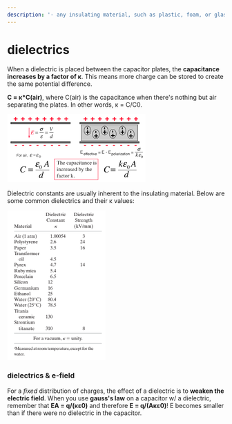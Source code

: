 ```yaml
---
description: '- any insulating material, such as plastic, foam, or glass.'
---
```


# dielectrics

When a dielectric is placed between the capacitor plates, the **capacitance increases by a factor of κ**. This means more charge can be stored to create the same potential difference.

**C = κ\*C(air)**, where C(air) is the capacitance when there's nothing but air separating the plates. In other words, κ = C/C0.

![](<../../.gitbook/assets/download (1).png>)

Dielectric constants are usually inherent to the insulating material. Below are some common dielectrics and their κ values:

![](<../../.gitbook/assets/image (5) (1) (1).png>)

### dielectrics & e-field

For a _fixed_ distribution of charges, the effect of a dielectric is to **weaken the electric field**. When you use **gauss's law** on a capacitor w/ a dielectric, remember that **EA = q/(κε0)** and therefore **E = q/(Aκε0)**! E becomes smaller than if there were no dielectric in the capacitor.
